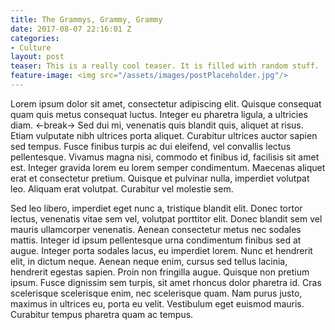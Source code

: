 ```yaml
---
title: The Grammys, Grammy, Grammy
date: 2017-08-07 22:16:01 Z
categories:
- Culture
layout: post
teaser: This is a really cool teaser. It is filled with random stuff.
feature-image: <img src="/assets/images/postPlaceholder.jpg"/>
---
```


Lorem ipsum dolor sit amet, consectetur adipiscing elit. Quisque consequat quam quis metus consequat luctus. Integer eu pharetra ligula, a ultricies diam. <-break-> Sed dui mi, venenatis quis blandit quis, aliquet at risus. Etiam vulputate nibh ultrices porta aliquet. Curabitur ultrices auctor sapien sed tempus. Fusce finibus turpis ac dui eleifend, vel convallis lectus pellentesque. Vivamus magna nisi, commodo et finibus id, facilisis sit amet est. Integer gravida lorem eu lorem semper condimentum. Maecenas aliquet erat et consectetur pretium. Quisque et pulvinar nulla, imperdiet volutpat leo. Aliquam erat volutpat. Curabitur vel molestie sem.

Sed leo libero, imperdiet eget nunc a, tristique blandit elit. Donec tortor lectus, venenatis vitae sem vel, volutpat porttitor elit. Donec blandit sem vel mauris ullamcorper venenatis. Aenean consectetur metus nec sodales mattis. Integer id ipsum pellentesque urna condimentum finibus sed at augue. Integer porta sodales lacus, eu imperdiet lorem. Nunc et hendrerit elit, in dictum neque. Aenean neque enim, cursus sed tellus lacinia, hendrerit egestas sapien. Proin non fringilla augue. Quisque non pretium ipsum. Fusce dignissim sem turpis, sit amet rhoncus dolor pharetra id. Cras scelerisque scelerisque enim, nec scelerisque quam. Nam purus justo, maximus in ultrices eu, porta eu velit. Vestibulum eget euismod mauris. Curabitur tempus pharetra quam ac tempus.